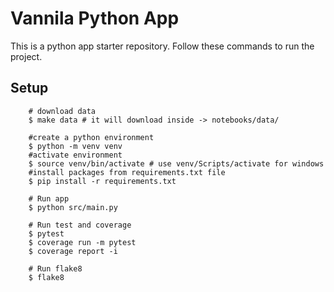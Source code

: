 # Vannila Python App

This is a python app starter repository.
Follow these commands to run the project.

## Setup

```shell
    # download data
    $ make data # it will download inside -> notebooks/data/

```

```shell
    #create a python environment
    $ python -m venv venv
    #activate environment
    $ source venv/bin/activate # use venv/Scripts/activate for windows
    #install packages from requirements.txt file
    $ pip install -r requirements.txt

    # Run app
    $ python src/main.py

    # Run test and coverage
    $ pytest
    $ coverage run -m pytest
    $ coverage report -i

    # Run flake8
    $ flake8

```
